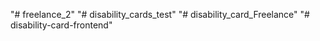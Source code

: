 "# freelance_2" 
"# disability_cards_test" 
"# disability_card_Freelance" 
"# disability-card-frontend" 
